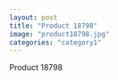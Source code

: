 ```yaml
---
layout: post
title: "Product 18798"
image: "product18798.jpg"
categories: "category1"
---
```

Product 18798
